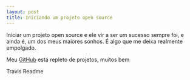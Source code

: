```yaml
---
layout: post
title: Iniciando um projeto open source
---
```


Iniciar um projeto open source e ele vir a ser um sucesso sempre foi, e ainda é, um dos meus maiores sonhos. É algo que me deixa realmente empolgado.

Meu [GitHub](http://github.com/diegotoral) está repleto de projetos, muitos bem 

Travis
Readme
